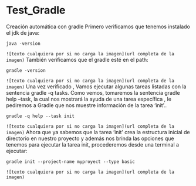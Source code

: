 # Test_Gradle
  Creación automática con gradle
  Primero verificamos que tenemos instalado el jdk de java:
  <pre><code>java -version </code></pre>
  `![texto cualquiera por si no carga la imagen](url completa de la imagen)`
  También verificamos que el gradle esté en el path:
  <pre><code>gradle -version </code></pre>
  `![texto cualquiera por si no carga la imagen](url completa de la imagen)`
  Una vez verificado , Vamos ejecutar algunas tareas listadas con la sentencia gradle -q tasks. Como vemos, tomaremos la sentencia gradle help –task,  la cual nos mostrará la ayuda de una tarea específica , le pediremos a Gradle que  nos muestre información de la tarea ‘init’..
  <pre><code>gradle -q help --task init </code></pre>
  `![texto cualquiera por si no carga la imagen](url completa de la imagen)`
  Ahora que ya sabemos que la tarea ‘init’ crea la estructura inicial de directorio en nuestro proyecto y  además nos brinda las opciones que tenemos para ejecutar la tarea init, procederemos desde una terminal a ejecutar:
  <pre><code>gradle init --project-name myproyect --type basic </code></pre>
  `![texto cualquiera por si no carga la imagen](url completa de la imagen)`
  
  
